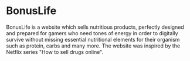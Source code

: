 # BonusLife
BonusLife is a website which sells nutritious products, perfectly designed and prepared for gamers who need tones of energy in order to digitally survive without missing essential nutritional elements for their organism such as protein, carbs and many more. The website was inspired by the Netflix series "How to sell drugs online". 
